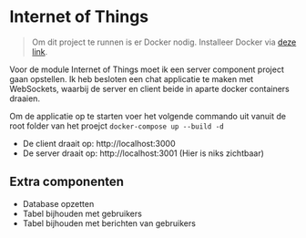 # Internet of Things

> Om dit project te runnen is er Docker nodig. Installeer Docker via [deze link](https://www.docker.com/get-started/).

<p>Voor de module Internet of Things moet ik een server component project gaan opstellen.
Ik heb besloten een chat applicatie te maken met WebSockets, waarbij de server en client beide in aparte docker containers draaien.</p>

Om de applicatie op te starten voer het volgende commando uit vanuit de root folder van het proejct ```docker-compose up --build -d```

- De client draait op: http://localhost:3000
- De server draait op: http://localhost:3001 (Hier is niks zichtbaar)


## Extra componenten
- Database opzetten
- Tabel bijhouden met gebruikers
- Tabel bijhouden met berichten van gebruikers